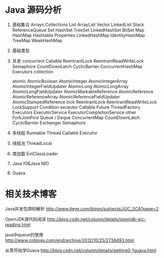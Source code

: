 Java 源码分析
===================
1. 基础集合
	Arrays
	Collections
	List
		ArrayList
		Vector
		LinkedList
		Stack
		ReferenceQueue
	Set
		HashSet
		TreeSet
		LinkedHashSet
		BitSet
	Map
		HashMap
		Hashtable
		Properties
		LinkedHashMap
		IdentityHashMap
		TreeMap
		WeakHashMap
2. 基础类型
3. 并发
	concurrent
		Callable
		ReentrantLock
		ReentrantReadWriteLock
		Semaphore
		CountDownLatch
		CyclicBarrier
		ConcurrentHashMap
		Executors
	collection
		
	atomic 
		AtomicBoolean 
		AtomicInteger 
		AtomicIntegerArray 
		AtomicIntegerFieldUpdater 
		AtomicLong 
		AtomicLongArray 
		AtomicLongFieldUpdater 
		AtomicMarkableReference 
		AtomicReference 
		AtomicReferenceArray 
		AtomicReferenceFieldUpdater 
		AtomicStampedReference
	lock
		ReentrantLock
		ReentrantReadWriteLock
		LockSupport
		Condition
	exceutor
		Callable
		Future
		ThreadFactory
		Executors
		ExecutorService
		ExecutorCompletionService
	other
		ForkJoinPool
		Queue / Deque
		ConcurrentMap
		CountDownLatch
		CyclicBarrier
		Exchanger
		Semaphore
4. 多线程
	Runnable
	Thread
	Callable
	Executor
5. 线程池
	ThreadLocal
6. 类加载
	ExtClassLoader
7. Java IO&Java NIO

8. Guava
	

相关技术博客
================================
Java并发包源码解析
http://www.iteye.com/blogs/subjects/JUC_SCA?page=2

OpenJDK源代码阅读
http://blog.csdn.net/column/details/openjdk-src-reading.html

java中queue的使用
http://www.cnblogs.com/end/archive/2012/10/25/2738493.html

从零开始学Guava
http://blog.csdn.net/column/details/getting0-1guava.html